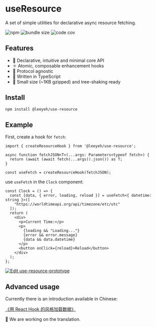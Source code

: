 # useResource 


A set of simple utilities for declarative async resource fetching.

![npm](https://flat.badgen.net/npm/v/@leeyeh/use-resource)
![bundle size](https://flat.badgen.net/bundlephobia/minzip/@leeyeh/use-resource)
![code cov](https://flat.badgen.net/codecov/c/github/leeyeh/use-resource)

## Features

- 🧾 Declarative, intuitive and minimal core API
- ⚛ Atomic, composable enhancement hooks
- 🔌 Protocol agnostic
- 💪 Written in TypeScript
- 🌲 Small size (~1KB gzipped) and tree-shaking ready

## Install

```bash
npm install @leeyeh/use-resource
```

## Example

First, create a hook for `fetch`:
```tsx
import { createResourceHook } from '@leeyeh/use-resource';

async function fetchJSON<T>(...args: Parameters<typeof fetch>) {
  return (await (await fetch(...args)).json()) as T;
}

const useFetch = createResourceHook(fetchJSON);
```

use `useFetch` in the `Clock` component:

```tsx
const Clock = () => {
  const [data, { error, loading, reload }] = useFetch<{ datetime: string }>([
    "https://worldtimeapi.org/api/timezone/etc/utc"
  ]);
  return (
    <div>
      <p>Current Time:</p>
      <p>
        {loading && "Loading..."}
        {error && error.message}
        {data && data.datetime}
      </p>
      <button onClick={reload}>Reload</button>
    </div>
  );
};
```
[![Edit use-resource-prototype](https://codesandbox.io/static/img/play-codesandbox.svg)](https://codesandbox.io/s/use-resource-prototype-i5wys?fontsize=14&hidenavigation=1&theme=dark&view=preview)

## Advanced usage

Currently there is an introduction available in Chinese:

[《用 React Hook 的风格加载数据》](https://www.notion.so/React-Hook-076214bf3d0d48b59220e9f702d9b879)

🚧 We are working on the translation.

